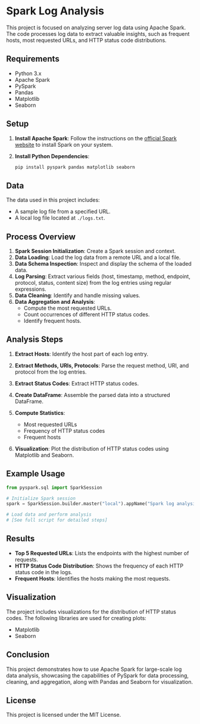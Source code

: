 # Spark Log Analysis

This project is focused on analyzing server log data using Apache Spark. The code processes log data to extract valuable insights, such as frequent hosts, most requested URLs, and HTTP status code distributions.

## Requirements

- Python 3.x
- Apache Spark
- PySpark
- Pandas
- Matplotlib
- Seaborn

## Setup

1. **Install Apache Spark**: Follow the instructions on the [official Spark website](https://spark.apache.org/downloads.html) to install Spark on your system.

2. **Install Python Dependencies**:
   ```sh
   pip install pyspark pandas matplotlib seaborn
   ```

## Data

The data used in this project includes:
- A sample log file from a specified URL.
- A local log file located at `./logs.txt`.

## Process Overview

1. **Spark Session Initialization**: Create a Spark session and context.
2. **Data Loading**: Load the log data from a remote URL and a local file.
3. **Data Schema Inspection**: Inspect and display the schema of the loaded data.
4. **Log Parsing**: Extract various fields (host, timestamp, method, endpoint, protocol, status, content size) from the log entries using regular expressions.
5. **Data Cleaning**: Identify and handle missing values.
6. **Data Aggregation and Analysis**:
   - Compute the most requested URLs.
   - Count occurrences of different HTTP status codes.
   - Identify frequent hosts.

## Analysis Steps

1. **Extract Hosts**: Identify the host part of each log entry.
2. **Extract Methods, URIs, Protocols**: Parse the request method, URI, and protocol from the log entries.
3. **Extract Status Codes**: Extract HTTP status codes.
4. **Create DataFrame**: Assemble the parsed data into a structured DataFrame.
5. **Compute Statistics**:
   - Most requested URLs
   - Frequency of HTTP status codes
   - Frequent hosts

6. **Visualization**: Plot the distribution of HTTP status codes using Matplotlib and Seaborn.

## Example Usage

```python
from pyspark.sql import SparkSession

# Initialize Spark session
spark = SparkSession.builder.master("local").appName("Spark log analysis").getOrCreate()

# Load data and perform analysis
# [See full script for detailed steps]
```

## Results

- **Top 5 Requested URLs**: Lists the endpoints with the highest number of requests.
- **HTTP Status Code Distribution**: Shows the frequency of each HTTP status code in the logs.
- **Frequent Hosts**: Identifies the hosts making the most requests.

## Visualization

The project includes visualizations for the distribution of HTTP status codes. The following libraries are used for creating plots:
- Matplotlib
- Seaborn

## Conclusion

This project demonstrates how to use Apache Spark for large-scale log data analysis, showcasing the capabilities of PySpark for data processing, cleaning, and aggregation, along with Pandas and Seaborn for visualization.

## License

This project is licensed under the MIT License.
